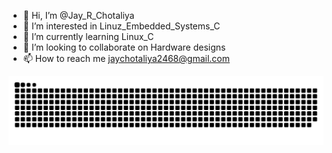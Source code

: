 - 👋 Hi, I’m @Jay_R_Chotaliya
- 👀 I’m interested in Linuz_Embedded_Systems_C
- 🌱 I’m currently learning Linux_C
- 💞️ I’m looking to collaborate on Hardware designs
- 📫 How to reach me jaychotaliya2468@gmail.com

<!---
jayrc2026/jayrc2026 is a ✨ special ✨ repository because its `README.md` (this file) appears on your GitHub profile.
You can click the Preview link to take a look at your changes.
--->

<picture>
  <source media="(prefers-color-scheme: dark)" srcset="https://raw.githubusercontent.com/jayrc2026/jayrc2026/output/github-snake-dark.svg" />
  <source media="(prefers-color-scheme: light)" srcset="https://raw.githubusercontent.com/jayrc2026/jayrc2026/output/github-snake.svg" />
  <img alt="github-snake" src="https://raw.githubusercontent.com/jayrc2026/jayrc2026/output/github-snake.svg" />
</picture>
